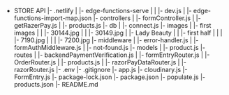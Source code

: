 - STORE API
  |- .netlify
  |  |- edge-functions-serve
  |  |  |- dev.js
  |  |- edge-functions-import-map.json
  |- controllers
  |  |- formController.js
  |  |- getRazerPay.js
  |  |- products.js
  |- db
  |  |- connect.js
  |- images
  |  |- first images
  |  |  |- 30144.jpg
  |  |  |- 30149.jpg
  |  |- Lady Beauty
  |  |  |- first half
  |  |  |  |- 7190.jpg
  |  |  |  |- 7200.jpg
  |- middleware
  |  |- error-handler.js
  |  |- formAuthMiddleware.js
  |  |- not-found.js
  |- models
  |  |- product.js
  |- routes
  |  |- backendPaymentVerification.js
  |  |- formEntryRouter.js
  |  |- OrderRouter.js
  |  |- products.js
  |  |- razorPayDataRouter.js
  |  |- razorRouter.js
  |- .env
  |- .gitignore
  |- app.js
  |- cloudinary.js
  |- FormEntry.js
  |- package-lock.json
  |- package.json
  |- populate.js
  |- products.json
  |- README.md
